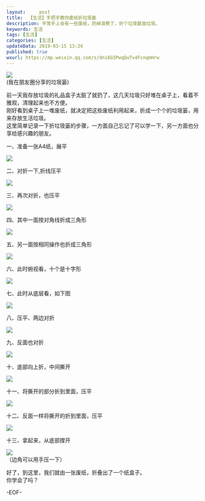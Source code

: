 ```yaml
---   
layout:     post  
title:  【生活】手把手教你废纸折垃圾篓
description: 平常手上会有一些废纸，扔掉浪费了，折个垃圾篓放垃圾。  
keywords: 生活  
tags: [生活]    
categories: [生活]  
updateData: 2019-03-15 13:24   
published: true 
wxurl: https://mp.weixin.qq.com/s/dni6G5PwqQuTv4FcnqmHrw  
---  
```



![](https://res2019.tiankonguse.com/images/2019/03/paper-to-box-001.jpg)  
(我在朋友圈分享的垃圾篓)  



前一天我存放垃圾的礼品盒子太脏了就扔了，这几天垃圾只好堆在桌子上，看着不雅观，清理起来也不方便。  
刚好看到桌子上一堆废纸，就决定把这些废纸利用起来，折成一个个的垃圾篓，用来存放生活垃圾。  
这里简单记录一下折垃圾篓的步骤，一方面自己忘记了可以学一下，另一方面也分享给感兴趣的朋友。  



一、准备一张A4纸，展平  


![](https://res2019.tiankonguse.com/images/2019/03/paper-to-box-002.jpg)  


二、对折一下,折线压平  


![](https://res2019.tiankonguse.com/images/2019/03/paper-to-box-003.jpg)  


三、再次对折，也压平  


![](https://res2019.tiankonguse.com/images/2019/03/paper-to-box-004.jpg)  


四、其中一面按对角线折成三角形  


![](https://res2019.tiankonguse.com/images/2019/03/paper-to-box-005.jpg)  


五、另一面按相同操作也折成三角形  


![](https://res2019.tiankonguse.com/images/2019/03/paper-to-box-006.jpg)  


六、此时俯视看，十个是十字形  


![](https://res2019.tiankonguse.com/images/2019/03/paper-to-box-007.jpg)  


七、此时从底层看，如下图  


![](https://res2019.tiankonguse.com/images/2019/03/paper-to-box-008.jpg)  


八、压平、两边对折  


![](https://res2019.tiankonguse.com/images/2019/03/paper-to-box-009.jpg)  


九、反面也对折  


![](https://res2019.tiankonguse.com/images/2019/03/paper-to-box-010.jpg)  


十、底部向上折，中间撕开  


![](https://res2019.tiankonguse.com/images/2019/03/paper-to-box-011.jpg)  


十一、将撕开的部分折到里面，压平  


![](https://res2019.tiankonguse.com/images/2019/03/paper-to-box-012.jpg)  


十二、反面一样将撕开的折到里面，压平 


![](https://res2019.tiankonguse.com/images/2019/03/paper-to-box-013.jpg)  


十三、拿起来，从底部撑开


![](https://res2019.tiankonguse.com/images/2019/03/paper-to-box-014.jpg)  
（边角可以用手压一下）


好了，到这里，我们就由一张废纸，折叠出了一个纸盒子。    
你学会了吗？  



-EOF-  


